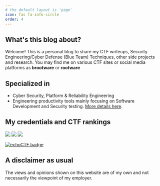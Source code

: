 ```yaml
---
# the default layout is 'page'
icon: fas fa-info-circle
order: 4
---
```


## What's this blog about?

Welcome! This is a personal blog to share my CTF writeups, Security Engineering/Cyber Defense (Blue Team) Techniques, other side projects and research. You may find me on various CTF sites or social media platforms as **brootware** or **rootware**

## Specialized in

- Cyber Security, Platform & Reliability Engineering
- Engineering productivity tools mainly focusing on Software Development and Security testing. [More details here](https://brootware.github.io/categories/security-toolkit/).

## My credentials and CTF rankings

<a href="https://www.credly.com/users/oaker-min/badges"><img src="https://img.shields.io/badge/Credly%20Certificates-Oaker%20Min-brightgreen" /></a>
<a href="https://pwn.college/hacker/1207"><img src="https://img.shields.io/badge/pwncollege-brootware-black" /></a>
<a href="https://www.wechall.net/profile/brootware"><img src="https://img.shields.io/badge/wechall.net-brootware-blue" /></a>

[![echoCTF badge](https://echoctf.red/profile/289749/badge)](https://echoctf.red/profile/289749)

<!-- <a href="https://cyberdefenders.org/profile/brootware"><img src="https://img.shields.io/badge/cyberdefenders.org-brootware-blue" /></a> -->
<!-- <script src="https://tryhackme.com/badge/242534"></script> -->
<!-- <a href="https://blueteamlabs.online/public/user/f7656a47c955978a69858f"><img src="https://img.shields.io/badge/blueteamlabs-Top%202%20percent-blue" /></a> -->
## A disclaimer as usual

The views and opinions shown on this website are of my own and not necessarily the viewpoint of my employer.

<!-- > **Note**: Add Markdown syntax content to file `_tabs/about.md` and it will show up on this page. -->

<!-- > Add Markdown syntax content to file `_tabs/about.md`{: .filepath } and it will show up on this page.
{: .prompt-tip } -->
